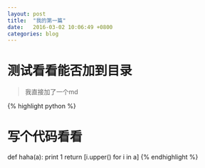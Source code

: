```yaml
---
layout: post
title:  "我的第一篇"
date:   2016-03-02 10:06:49 +0800
categories: blog
---
```


# 测试看看能否加到目录

> 我直接加了一个md


{% highlight python %}
# 写个代码看看
def haha(a):
    print 1
    return [i.upper() for i in a]
{% endhighlight %}